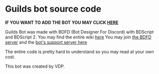 # Guilds bot source code
**IF YOU WANT TO ADD THE BOT YOU MAY CLICK [HERE](https://discord.com/oauth2/authorize?client_id=999313456866013264&scope=bot&permissions=805383184)**

Guilds Bot was made with BDFD (Bot Designer For Discord) with BDScript and BDScript 2.
You may find the entire wiki [here](https://nilpointer-software.github.io/bdfd-wiki/nightly/)
You may join [the BDFD server](https://discord.gg/botdesigner) and the [bot's support server here](https://discord.gg/cFHebCwczq)

The entire code is pretty hard to understand so you may read at your own cost.

This bot was created by VDP.
